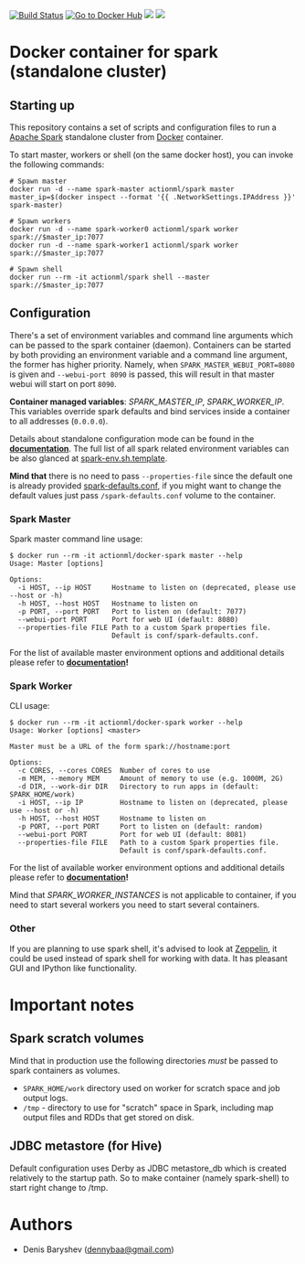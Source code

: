 [![Build Status](https://travis-ci.org/actionml/docker-spark.svg?branch=master)](https://travis-ci.org/actionml/docker-spark)  [![Go to Docker Hub](https://img.shields.io/badge/Docker%20Hub-%E2%86%92-blue.svg)](https://hub.docker.com/r/actionml/spark/) [![](https://images.microbadger.com/badges/version/actionml/spark.svg)](https://microbadger.com/images/actionml/spark) [![](https://images.microbadger.com/badges/image/actionml/spark.svg)](https://microbadger.com/images/actionml/spark)

# Docker container for spark (standalone cluster)

## Starting up

This repository contains a set of scripts and configuration files to run a [Apache Spark](https://spark.apache.org/) standalone cluster from [Docker](https://www.docker.io/) container.

To start master, workers or shell (on the same docker host),  you can invoke the following commands:

```
# Spawn master
docker run -d --name spark-master actionml/spark master
master_ip=$(docker inspect --format '{{ .NetworkSettings.IPAddress }}' spark-master)

# Spawn workers
docker run -d --name spark-worker0 actionml/spark worker spark://$master_ip:7077
docker run -d --name spark-worker1 actionml/spark worker spark://$master_ip:7077

# Spawn shell
docker run --rm -it actionml/spark shell --master spark://$master_ip:7077
```

## Configuration

There's a set of environment variables and command line arguments which can be passed to the spark container (daemon). Containers can be started by both providing an environment variable and a command line argument, the former has higher priority. Namely, when `SPARK_MASTER_WEBUI_PORT=8080` is given and `--webui-port 8090` is passed, this will result in that master webui will start on port `8090`.

**Container managed variables**: *SPARK_MASTER_IP*, *SPARK_WORKER_IP*. This variables override spark defaults and bind services inside a container to all addresses (`0.0.0.0`).

Details about standalone configuration mode can be found in the **[documentation](http://spark.apache.org/docs/latest/spark-standalone.html#cluster-launch-scripts)**. The full list of all spark related environment variables can be also glanced at [spark-env.sh.template](https://github.com/apache/spark/blob/master/conf/spark-env.sh.template).


**Mind that** there is no need to pass `--properties-file` since the default one is already provided [spark-defaults.conf](spark-defaults.conf), if you might want to change the default values just pass `/spark-defaults.conf` volume to the container.

### Spark Master

Spark master command line usage:

```
$ docker run --rm -it actionml/docker-spark master --help
Usage: Master [options]

Options:
  -i HOST, --ip HOST     Hostname to listen on (deprecated, please use --host or -h)
  -h HOST, --host HOST   Hostname to listen on
  -p PORT, --port PORT   Port to listen on (default: 7077)
  --webui-port PORT      Port for web UI (default: 8080)
  --properties-file FILE Path to a custom Spark properties file.
                         Default is conf/spark-defaults.conf.
```

For the list of available master environment options and additional details please refer to **[documentation](http://spark.apache.org/docs/latest/spark-standalone.html#cluster-launch-scripts)!**

### Spark Worker

CLI usage:

```
$ docker run --rm -it actionml/docker-spark worker --help
Usage: Worker [options] <master>

Master must be a URL of the form spark://hostname:port

Options:
  -c CORES, --cores CORES  Number of cores to use
  -m MEM, --memory MEM     Amount of memory to use (e.g. 1000M, 2G)
  -d DIR, --work-dir DIR   Directory to run apps in (default: SPARK_HOME/work)
  -i HOST, --ip IP         Hostname to listen on (deprecated, please use --host or -h)
  -h HOST, --host HOST     Hostname to listen on
  -p PORT, --port PORT     Port to listen on (default: random)
  --webui-port PORT        Port for web UI (default: 8081)
  --properties-file FILE   Path to a custom Spark properties file.
                           Default is conf/spark-defaults.conf.
```

For the list of available worker environment options and additional details please refer to **[documentation](http://spark.apache.org/docs/latest/spark-standalone.html#cluster-launch-scripts)!**

Mind that *SPARK_WORKER_INSTANCES* is not applicable to container, if you need to start several workers you need to start several containers.

### Other

If you are planning to use spark shell, it's advised to look at [Zeppelin](https://zeppelin.incubator.apache.org/), it could be used instead of spark shell for working with data. It has pleasant GUI and IPython like functionality.

# Important notes

## Spark scratch volumes

Mind that in production use the following directories *must* be passed to spark containers as volumes.

* `SPARK_HOME/work` directory used on worker for scratch space and job output logs.
*  `/tmp` - directory to use for "scratch" space in Spark, including map output files and RDDs that get stored on disk.

## JDBC metastore (for Hive)

Default configuration uses Derby as JDBC metastore_db which is created relatively to the startup path. So to make container (namely spark-shell) to start right change to /tmp.

# Authors

 - Denis Baryshev (<dennybaa@gmail.com>)

